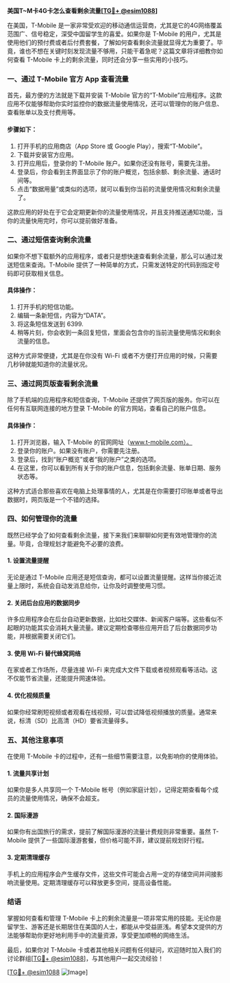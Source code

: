**美国T~M卡4G卡怎么查看剩余流量[[TG💪+ @esim1088](https://t.me/s/esim1088)]**

在美国，T-Mobile 是一家非常受欢迎的移动通信运营商，尤其是它的4G网络覆盖范围广、信号稳定，深受中国留学生的喜爱。如果你是 T-Mobile 的用户，尤其是使用他们的预付费或者后付费套餐，了解如何查看剩余流量就显得尤为重要了。毕竟，谁也不想在关键时刻发现流量不够用，只能干着急呢？这篇文章将详细教你如何查看 T-Mobile 卡上的剩余流量，同时还会分享一些实用的小技巧。

### **一、通过 T-Mobile 官方 App 查看流量**

首先，最方便的方法就是下载并安装 T-Mobile 官方的“T-Mobile”应用程序。这款应用不仅能够帮助你实时监控你的数据流量使用情况，还可以管理你的账户信息、查看账单以及支付费用等。

#### **步骤如下：**
1. 打开手机的应用商店（App Store 或 Google Play），搜索“T-Mobile”。
2. 下载并安装官方应用。
3. 打开应用后，登录你的 T-Mobile 账户。如果你还没有账号，需要先注册。
4. 登录后，你会看到主界面显示了你的账户概览，包括余额、剩余流量、通话时间等。
5. 点击“数据用量”或类似的选项，就可以看到你当前的流量使用情况和剩余流量了。

这款应用的好处在于它会定期更新你的流量使用情况，并且支持推送通知功能，当你的流量快用完时，你可以提前做好准备。

### **二、通过短信查询剩余流量**

如果你不想下载额外的应用程序，或者只是想快速查看剩余流量，那么可以通过发送短信来查询。T-Mobile 提供了一种简单的方式，只需发送特定的代码到指定号码即可获取相关信息。

#### **具体操作：**
1. 打开手机的短信功能。
2. 编辑一条新短信，内容为“DATA”。
3. 将这条短信发送到 6399.
4. 稍等片刻，你会收到一条回复短信，里面会包含你的当前流量使用情况和剩余流量的信息。

这种方式非常便捷，尤其是在你没有 Wi-Fi 或者不方便打开应用的时候，只需要几秒钟就能知道你的流量状况。

### **三、通过网页版查看剩余流量**

除了手机端的应用程序和短信查询，T-Mobile 还提供了网页版的服务。你可以在任何有互联网连接的地方登录 T-Mobile 的官方网站，查看自己的账户信息。

#### **具体操作：**
1. 打开浏览器，输入 T-Mobile 的官网网址（www.t-mobile.com）。
2. 登录你的账户。如果没有账户，你需要先注册。
3. 登录后，找到“账户概览”或者“我的账户”之类的选项。
4. 在这里，你可以看到所有关于你的账户信息，包括剩余流量、账单日期、服务状态等。

这种方式适合那些喜欢在电脑上处理事情的人，尤其是在你需要打印账单或者导出数据时，网页版是一个不错的选择。

### **四、如何管理你的流量**

既然已经学会了如何查看剩余流量，接下来我们来聊聊如何更有效地管理你的流量。毕竟，合理规划才能避免不必要的浪费。

#### **1. 设置流量提醒**
无论是通过 T-Mobile 应用还是短信查询，都可以设置流量提醒。这样当你接近流量上限时，系统会自动发消息给你，让你及时调整使用习惯。

#### **2. 关闭后台应用的数据同步**
许多应用程序会在后台自动更新数据，比如社交媒体、新闻客户端等。这些看似不起眼的功能其实会消耗大量流量。建议定期检查哪些应用开启了后台数据同步功能，并根据需要关闭它们。

#### **3. 使用 Wi-Fi 替代蜂窝网络**
在家或者工作场所，尽量连接 Wi-Fi 来完成大文件下载或者视频观看等活动。这不仅能节省流量，还能提升网速体验。

#### **4. 优化视频质量**
如果你经常刷短视频或者观看在线视频，可以尝试降低视频播放的质量。通常来说，标清（SD）比高清（HD）要省流量得多。

### **五、其他注意事项**

在使用 T-Mobile 卡的过程中，还有一些细节需要注意，以免影响你的使用体验。

#### **1. 流量共享计划**
如果你是多人共享同一个 T-Mobile 帐号（例如家庭计划），记得定期查看每个成员的流量使用情况，确保不会超支。

#### **2. 国际漫游**
如果你有出国旅行的需求，提前了解国际漫游的流量计费规则非常重要。虽然 T-Mobile 提供了一些国际漫游套餐，但价格可能不菲，建议提前规划好行程。

#### **3. 定期清理缓存**
手机上的应用程序会产生缓存文件，这些文件可能会占用一定的存储空间并间接影响流量使用。定期清理缓存可以释放更多空间，提高设备性能。

### **结语**

掌握如何查看和管理 T-Mobile 卡上的剩余流量是一项非常实用的技能。无论你是留学生、游客还是长期居住在美国的人士，都能从中受益匪浅。希望本文提供的方法能够帮助你更好地利用手中的流量资源，享受更加顺畅的网络生活。

最后，如果你对 T-Mobile 卡或者其他相关问题有任何疑问，欢迎随时加入我们的讨论群组[[TG💪+ @esim1088](https://t.me/s/esim1088)]，与其他用户一起交流经验！

[[TG💪+ @esim1088](https://t.me/s/esim1088) ![Image](https://i.postimg.cc/4NQfJmqS/Snipaste-2025-05-13-00-14-12.png)]